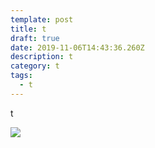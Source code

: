 ```yaml
---
template: post
title: t
draft: true
date: 2019-11-06T14:43:36.260Z
description: t
category: t
tags:
  - t
---
```

t

![](/media/cs.jpeg)
